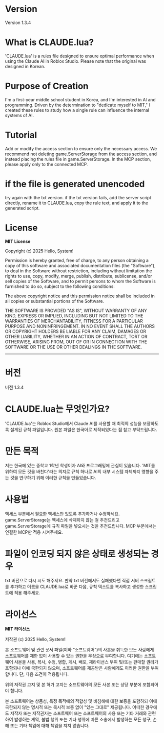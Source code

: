 # Version
Version 1.3.4

# What is CLAUDE.lua?
'CLAUDE.lua' is a rules file designed to ensure optimal performance when using the Claude AI in Roblox Studio.
Please note that the original was designed in Korean.

# Purpose of Creation
I'm a first-year middle school student in Korea, and I'm interested in AI and programming. Driven by the determination to "dedicate myself to MIT," I created these rules to study how a single rule can influence the internal systems of AI.

# Tutorial
Add or modify the access section to ensure only the necessary access.
We recommend not deleting game.ServerStorage from the access section, and instead placing the rules file in game.ServerStorage.
In the MCP section, please apply only to the connected MCP.

# if the file is generated unencoded
try again with the txt version.
if the txt version fails, add the server script directly, rename it to CLAUDE.lua, copy the rule text, and apply it to the generated script.

# License
**MIT License**

Copyright (c) 2025 Hello, System!

Permission is hereby granted, free of charge, to any person obtaining a copy
of this software and associated documentation files (the "Software"), to deal
in the Software without restriction, including without limitation the rights
to use, copy, modify, merge, publish, distribute, sublicense, and/or sell
copies of the Software, and to permit persons to whom the Software is
furnished to do so, subject to the following conditions:

The above copyright notice and this permission notice shall be included in all
copies or substantial portions of the Software.

THE SOFTWARE IS PROVIDED "AS IS", WITHOUT WARRANTY OF ANY KIND, EXPRESS OR
IMPLIED, INCLUDING BUT NOT LIMITED TO THE WARRANTIES OF MERCHANTABILITY,
FITNESS FOR A PARTICULAR PURPOSE AND NONINFRINGEMENT. IN NO EVENT SHALL THE
AUTHORS OR COPYRIGHT HOLDERS BE LIABLE FOR ANY CLAIM, DAMAGES OR OTHER
LIABILITY, WHETHER IN AN ACTION OF CONTRACT, TORT OR OTHERWISE, ARISING FROM,
OUT OF OR IN CONNECTION WITH THE SOFTWARE OR THE USE OR OTHER DEALINGS IN THE
SOFTWARE.

-----------------------------------

# 버전
버전 1.3.4

# CLAUDE.lua는 무엇인가요?
'CLAUDE.lua'는 Roblox Studio에서 Claude AI를 사용할 때 최적의 성능을 보장하도록 설계된 규칙 파일입니다. 원본 파일은 한국어로 제작되었다는 점 참고 부탁드립니다.

# 만든 목적
저는 한국에 있는 중학교 1학년 학생이자 AI와 프로그래밍에 관심이 있습니다. 'MIT를 위하여 모든 것을 바친다'라는 의지로 규칙 하나로 AI의 내부 시스템 자체까지 영향을 주는 것을 연구하기 위해 이러한 규칙을 만들었습니다.

# 사용법
엑세스 부분에서 필요한 엑세스만 있도록 추가하거나 수정하세요.
game.ServerStorage는 엑세스에 삭제하지 않는 걸 추천드리고 game.ServerStorage에 규칙 파일을 넣으시는 것을 추천드립니다.
MCP 부분에서는 연결한 MCP만 적용 시켜주세요.

# 파일이 인코딩 되지 않은 상태로 생성되는 경우
txt 버전으로 다시 시도 해주세요. 만약 txt 버전에서도 실패했다면 직접 서버 스크립트를 추가하고 이름을 CLAUDE.lua로 바꾼 다음, 규칙 텍스트를 복사하고 생성한 스크립트에 적용 해주세요.

# 라이선스
**MIT 라이선스**

저작권 (c) 2025 Hello, System!

본 소프트웨어 및 관련 문서 파일(이하 "소프트웨어")의 사본을 취득한 모든 사람에게 소프트웨어를 제한 없이 사용할 수 있는 권한을 무상으로 부여합니다. 여기에는 소프트웨어 사본을 사용, 복사, 수정, 병합, 게시, 배포, 재라이선스 부여 및/또는 판매할 권리가 포함되나 이에 국한되지 않으며, 소프트웨어를 제공받은 사람에게도 이러한 권한을 부여합니다. 단, 다음 조건이 적용됩니다.

위의 저작권 고지 및 본 허가 고지는 소프트웨어의 모든 사본 또는 상당 부분에 포함되어야 합니다.

본 소프트웨어는 상품성, 특정 목적에의 적합성 및 비침해에 대한 보증을 포함하되 이에 국한되지 않는 명시적 또는 묵시적 보증 없이 "있는 그대로" 제공됩니다. 어떠한 경우에도 저작자 또는 저작권자는 소프트웨어 또는 소프트웨어의 사용 또는 기타 거래와 관련하여 발생하는 계약, 불법 행위 또는 기타 행위에 따른 소송에서 발생하는 모든 청구, 손해 또는 기타 책임에 대해 책임을 지지 않습니다.




